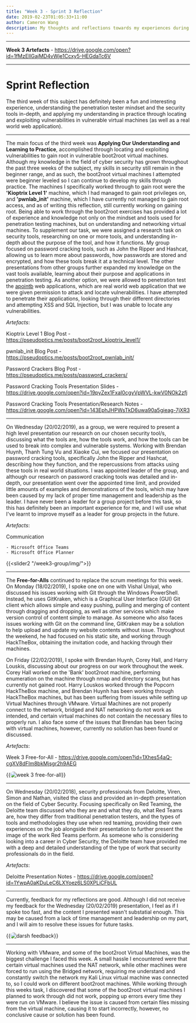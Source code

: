 ```yaml
---
title: "Week 3 - Sprint 3 Reflection"
date: 2019-02-23T01:05:33+11:00
author: Cameron Wang
description: My thoughts and reflections towards my experiences during the third week of the subject. 
---
```

---

**Week 3 Artefacts** - https://drive.google.com/open?id=1fMzElIGajMD4vWje1Ccxy5-HEGdaTc6V

---

# Sprint Reflection

The third week of this subject has definitely been a fun and interesting experience, understanding the penetration tester mindset and the security tools in-depth, and applying my understanding in practice
through locating and exploiting vulnerabilities in vulnerable virtual machines (as well as a real world web application).

---

The main focus of the third week was **Applying Our Understanding and Learning to Practice**, accomplished through locating and exploiting vulnerabilities to gain root in vulnerable boot2root virtual
machines. Although my knowledge in the field of cyber security has grown throughout the past three weeks of the subject, my skills in security still remain in the beginner range, and as such, the boot2root
virtual machines I attempted were beginner leveled so I can continue to develop my skills through practice. The machines I specifically worked through to gain root were the **'Kioptrix Level 1'** machine,
which I had managed to gain root privileges on, and **'pwnlab_init'** machine, which I have currently not managed to gain root access, and as of writing this reflection, still currently working on gaining
root. Being able to work through the boot2root exercises has provided a lot of experience and knowledge not only on the mindset and tools used for penetration testing machines, but on understanding and
networking virtual machines. To supplement our task, we were assigned a research task on security tools, researching on one or more tools, and understanding in-depth about the purpose of the tool, and how it
functions. My group focused on password cracking tools, such as John the Ripper and Hashcat, allowing us to learn more about passwords, how passwords are stored and encrypted, and how these tools break it at 
a technical level. The other presentations from other groups further expanded my knowledge on the vast tools available, learning about their purpose and applications in penetration testing.
As another option, we were allowed to penetration test the [apointb](https://apointb.com/) web applications, which are real world web application that we were given permission to attack and locate
vulnerabilities. I have attempted to penetrate their applications, looking through their different directories and attempting XSS and SQL Injection, but I was unable to locate any vulnerabilities.

*Artefacts*:

Kioptrix Level 1 Blog Post - https://pseudoptics.me/posts/boot2root_kioptrix_level1/

pwnlab_init Blog Post - https://pseudoptics.me/posts/boot2root_pwnlab_init/

Password Crackers Blog Post - https://pseudoptics.me/posts/password_crackers/

Password Cracking Tools Presentation Slides - https://drive.google.com/open?id=19pyZex1FxaI0cgyVpWVL-kwV0NOk2zfj

Password Cracking Tools Presentation/Research Notes - https://drive.google.com/open?id=143EphJHPWsTkD6uwa90a5gieag-7jXR3

---

On Wednesday (20/02/2019), as a group, we were required to present a high level presentation our research on our chosen security tool/s, discussing what the tools are, how the tools work, and how the tools can be used
to break into complex and vulnerable systems. Working with Brendan Huynh, Thanh Tung Vu and Xiaoke Cui, we focused our presentation on password cracking tools, specifically John the Ripper and Hashcat, describing how
they function, and the repercussions from attacks using these tools in real world situations. I was appointed leader of the group, and although our research on password cracking tools was detailed and in-depth, our
presentation went over the appointed time limit, and provided little amounts of examples and demonstrations of the tools, which may have been caused by my lack of proper time management and leadership as the leader.
I have never been a leader for a group project before this task, so this has definitely been an important experience for me, and I will use what I've learnt to improve myself as a leader for group projects in the future.

*Artefacts*:

Communication

	- Microsoft Office Teams
	- Microsoft Office Planner

{{<slider2 "/week3-group/img/">}}
	
---

The **Free-for-Alls** continued to replace the scrum meetings for this week. On Monday (18/02/2019), I spoke one on one with Vishal Uniyal, who discussed his issues working with Git through the Windows PowerShell.
Instead, he uses GitKraken, which is a Graphical User Interface (GUI) Git client which allows simple and easy pushing, pulling and merging of content through dragging and dropping, as well as other services
which make version control of content simple to manage. As someone who also faces issues working with Git on the command line, GitKraken may be a solution to help upload and update my website contents without
issue. Throughout the weekend, he had focused on his static site, and working through HackTheBox, obtaining the invitation code, and hacking through their machines.

On Friday (22/02/2019), I spoke with Brendan Huynh, Corey Hall, and Harry Louskis, discussing about our progress on our work throughout the week. Corey Hall worked on the 'Bank' boot2root machine, performing
enumeration on the machine through nmap and directory scans, but has currently not gained root. Harry Louskos worked through the Popcorn HackTheBox machine, and Brendan Huynh has been working through HackTheBox
machines, but has been suffering from issues while setting up Virtual Machines through VMware. Virtual Machines are not properly connect to the network, bridged and NAT networking do not work as intended, and
certain virtual machines do not contain the necessary files to properly run. I also face some of the issues that Brendan has been facing with virtual machines, however, currently no solution has been found or
discussed.

*Artefacts*:

Week 3 Free-for-All - https://drive.google.com/open?id=1Xhes54aQ-cgXV8dFlm8bkMjsgr2h9AEG

{{<image src="/img/week3f4a.PNG" alt="week 3 free-for-all" position="center" style="border-radius: 8px;">}}

---

On Wednesday (20/02/2018), security professionals from Deloitte, Viren, Simon and Nathan, visited the class and provided an in-depth presentation on the field of Cyber Security. Focusing specifically on Red Teaming, 
the Deloitte team discussed who they are and what they do, what Red Teams are, how they differ from traditional penetration testers, and the types of tools and methodologies they use when red teaming, providing their
own experiences on the job alongside their presentation to further present the image of the work Red Teams perform. As someone who is considering looking into a career in Cyber Security, the Deloitte team have provided
me with a deep and detailed understanding of the type of work that security professionals do in the field.

*Artefacts*:

Deloitte Presentation Notes - https://drive.google.com/open?id=1YwpA0aKDuLeC6LXYoez6LS0XPLiCFbUL

---

Currently, feedback for my reflections are good. Although I did not receive my feedback for the Wednesday (20/02/2019) presentation, I feel as if I spoke too fast, and the content I presented wasn't substatial enough. This
may be caused from a lack of time management and leadership on my part, and I will aim to resolve these issues for future tasks.

{{<image src="/img/darsh_feedback2.png" alt="darsh feedback" position="center" style="border-radius: 8px;">}}

--- 

Working with VMware, and some of the boot2root Virtual Machines, was the biggest challenge I faced this week. A small hassle I encountered were that certain virtual machines used the NAT network, while other machines were
forced to run using the Bridged network, requiring me understand and constantly switch the network my Kali Linux virtual machine was connected to, so I could work on different boot2root machines. While working through this
weeks task, I discovered that some of the boot2root virtual machines I planned to work through did not work, popping up errors every time they were run on VMware. I believe the issue is caused from certain files missing
from the virtual machine, causing it to start incorrectly, however, no conclusive cause or solution has been found.
